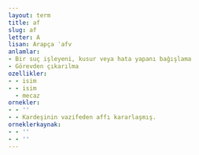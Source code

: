 ```yaml
---
layout: term
title: af
slug: af
letter: A
lisan: Arapça ʿafv
anlamlar:
- Bir suç işleyeni, kusur veya hata yapanı bağışlama
- Görevden çıkarılma
ozellikler:
- - isim
- - isim
  - mecaz
ornekler:
- - ''
- - Kardeşinin vazifeden affı kararlaşmış.
orneklerkaynak:
- - ''
- - ''
---
```

